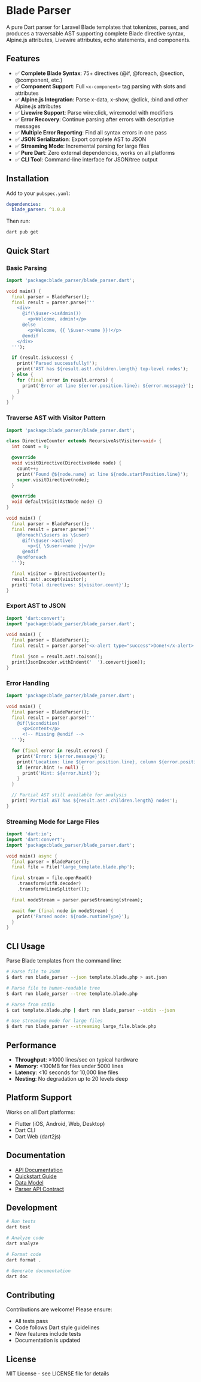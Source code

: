 # Blade Parser

A pure Dart parser for Laravel Blade templates that tokenizes, parses, and produces a traversable AST supporting complete Blade directive syntax, Alpine.js attributes, Livewire attributes, echo statements, and components.

## Features

- ✅ **Complete Blade Syntax**: 75+ directives (@if, @foreach, @section, @component, etc.)
- ✅ **Component Support**: Full `<x-component>` tag parsing with slots and attributes
- ✅ **Alpine.js Integration**: Parse x-data, x-show, @click, :bind and other Alpine.js attributes
- ✅ **Livewire Support**: Parse wire:click, wire:model with modifiers
- ✅ **Error Recovery**: Continue parsing after errors with descriptive messages
- ✅ **Multiple Error Reporting**: Find all syntax errors in one pass
- ✅ **JSON Serialization**: Export complete AST to JSON
- ✅ **Streaming Mode**: Incremental parsing for large files
- ✅ **Pure Dart**: Zero external dependencies, works on all platforms
- ✅ **CLI Tool**: Command-line interface for JSON/tree output

## Installation

Add to your `pubspec.yaml`:

```yaml
dependencies:
  blade_parser: ^1.0.0
```

Then run:
```bash
dart pub get
```

## Quick Start

### Basic Parsing

```dart
import 'package:blade_parser/blade_parser.dart';

void main() {
  final parser = BladeParser();
  final result = parser.parse('''
    <div>
      @if(\$user->isAdmin())
        <p>Welcome, admin!</p>
      @else
        <p>Welcome, {{ \$user->name }}!</p>
      @endif
    </div>
  ''');

  if (result.isSuccess) {
    print('Parsed successfully!');
    print('AST has ${result.ast!.children.length} top-level nodes');
  } else {
    for (final error in result.errors) {
      print('Error at line ${error.position.line}: ${error.message}');
    }
  }
}
```

### Traverse AST with Visitor Pattern

```dart
import 'package:blade_parser/blade_parser.dart';

class DirectiveCounter extends RecursiveAstVisitor<void> {
  int count = 0;

  @override
  void visitDirective(DirectiveNode node) {
    count++;
    print('Found @${node.name} at line ${node.startPosition.line}');
    super.visitDirective(node);
  }

  @override
  void defaultVisit(AstNode node) {}
}

void main() {
  final parser = BladeParser();
  final result = parser.parse('''
    @foreach(\$users as \$user)
      @if(\$user->active)
        <p>{{ \$user->name }}</p>
      @endif
    @endforeach
  ''');

  final visitor = DirectiveCounter();
  result.ast!.accept(visitor);
  print('Total directives: ${visitor.count}');
}
```

### Export AST to JSON

```dart
import 'dart:convert';
import 'package:blade_parser/blade_parser.dart';

void main() {
  final parser = BladeParser();
  final result = parser.parse('<x-alert type="success">Done!</x-alert>');

  final json = result.ast!.toJson();
  print(JsonEncoder.withIndent('  ').convert(json));
}
```

### Error Handling

```dart
import 'package:blade_parser/blade_parser.dart';

void main() {
  final parser = BladeParser();
  final result = parser.parse('''
    @if(\$condition)
      <p>Content</p>
      <!-- Missing @endif -->
  ''');

  for (final error in result.errors) {
    print('Error: ${error.message}');
    print('Location: line ${error.position.line}, column ${error.position.column}');
    if (error.hint != null) {
      print('Hint: ${error.hint}');
    }
  }

  // Partial AST still available for analysis
  print('Partial AST has ${result.ast!.children.length} nodes');
}
```

### Streaming Mode for Large Files

```dart
import 'dart:io';
import 'dart:convert';
import 'package:blade_parser/blade_parser.dart';

void main() async {
  final parser = BladeParser();
  final file = File('large_template.blade.php');

  final stream = file.openRead()
    .transform(utf8.decoder)
    .transform(LineSplitter());

  final nodeStream = parser.parseStreaming(stream);

  await for (final node in nodeStream) {
    print('Parsed node: ${node.runtimeType}');
  }
}
```

## CLI Usage

Parse Blade templates from the command line:

```bash
# Parse file to JSON
$ dart run blade_parser --json template.blade.php > ast.json

# Parse file to human-readable tree
$ dart run blade_parser --tree template.blade.php

# Parse from stdin
$ cat template.blade.php | dart run blade_parser --stdin --json

# Use streaming mode for large files
$ dart run blade_parser --streaming large_file.blade.php
```

## Performance

- **Throughput**: ≥1000 lines/sec on typical hardware
- **Memory**: <100MB for files under 5000 lines
- **Latency**: <10 seconds for 10,000 line files
- **Nesting**: No degradation up to 20 levels deep

## Platform Support

Works on all Dart platforms:
- Flutter (iOS, Android, Web, Desktop)
- Dart CLI
- Dart Web (dart2js)

## Documentation

- [API Documentation](https://pub.dev/documentation/blade_parser/latest/)
- [Quickstart Guide](specs/001-create-a-laravel/quickstart.md)
- [Data Model](specs/001-create-a-laravel/data-model.md)
- [Parser API Contract](specs/001-create-a-laravel/contracts/parser-api.md)

## Development

```bash
# Run tests
dart test

# Analyze code
dart analyze

# Format code
dart format .

# Generate documentation
dart doc
```

## Contributing

Contributions are welcome! Please ensure:
- All tests pass
- Code follows Dart style guidelines
- New features include tests
- Documentation is updated

## License

MIT License - see LICENSE file for details
